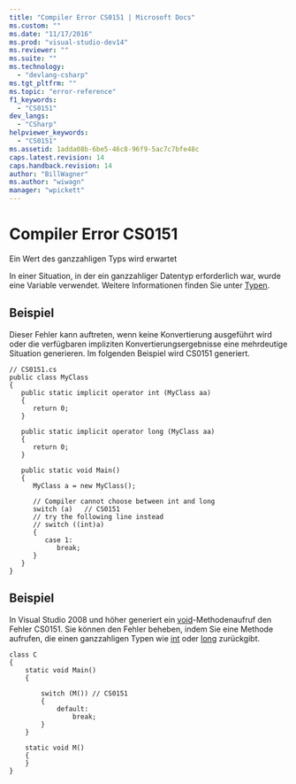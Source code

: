 ```yaml
---
title: "Compiler Error CS0151 | Microsoft Docs"
ms.custom: ""
ms.date: "11/17/2016"
ms.prod: "visual-studio-dev14"
ms.reviewer: ""
ms.suite: ""
ms.technology: 
  - "devlang-csharp"
ms.tgt_pltfrm: ""
ms.topic: "error-reference"
f1_keywords: 
  - "CS0151"
dev_langs: 
  - "CSharp"
helpviewer_keywords: 
  - "CS0151"
ms.assetid: 1adda08b-6be5-46c8-96f9-5ac7c7bfe48c
caps.latest.revision: 14
caps.handback.revision: 14
author: "BillWagner"
ms.author: "wiwagn"
manager: "wpickett"
---
```

# Compiler Error CS0151
Ein Wert des ganzzahligen Typs wird erwartet  
  
 In einer Situation, in der ein ganzzahliger Datentyp erforderlich war, wurde eine Variable verwendet.  Weitere Informationen finden Sie unter [Typen](../../../csharp/programming-guide/types/index.md).  
  
## Beispiel  
 Dieser Fehler kann auftreten, wenn keine Konvertierung ausgeführt wird oder die verfügbaren impliziten Konvertierungsergebnisse eine mehrdeutige Situation generieren.  Im folgenden Beispiel wird CS0151 generiert.  
  
```  
// CS0151.cs  
public class MyClass  
{  
   public static implicit operator int (MyClass aa)  
   {  
      return 0;  
   }  
  
   public static implicit operator long (MyClass aa)  
   {  
      return 0;  
   }  
  
   public static void Main()  
   {  
      MyClass a = new MyClass();  
  
      // Compiler cannot choose between int and long  
      switch (a)   // CS0151  
      // try the following line instead  
      // switch ((int)a)  
      {  
         case 1:  
            break;  
      }  
   }  
}  
```  
  
## Beispiel  
 In Visual Studio 2008 und höher generiert ein [void](../../../csharp/language-reference/keywords/void.md)\-Methodenaufruf den Fehler CS0151.  Sie können den Fehler beheben, indem Sie eine Methode aufrufen, die einen ganzzahligen Typen wie [int](../../../csharp/language-reference/keywords/int.md) oder [long](../../../csharp/language-reference/keywords/long.md) zurückgibt.  
  
```  
class C  
{  
    static void Main()  
    {  
  
        switch (M()) // CS0151  
        {  
            default:  
                break;  
        }  
    }  
  
    static void M()  
    {  
    }  
}  
```